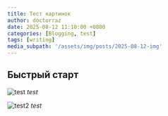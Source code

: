 ```yaml
---
title: Тест картинок
author: doctorraz
date: 2025-08-12 11:10:00 +0800
categories: [Blogging, test]
tags: [writing]
media_subpath: '/assets/img/posts/2025-08-12-img'
---
```



## Быстрый старт
 
![test](Accelerators_menu.png)
_test_

![test2](/Accelerators_menu.png)
_test_